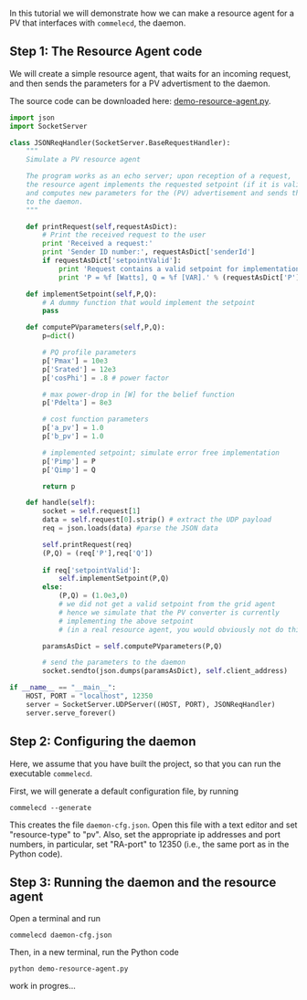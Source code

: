 In this tutorial we will demonstrate how we can make a resource agent for a PV that interfaces with `commelecd`, the daemon.

## Step 1: The Resource Agent code

We will create a simple resource agent, that waits for an incoming request, and then sends the parameters for a PV advertisment to the daemon.

The source code can be downloaded here: [demo-resource-agent.py](../examples/demo-resource-agent.py). 

```Python
import json
import SocketServer

class JSONReqHandler(SocketServer.BaseRequestHandler):
    """
    Simulate a PV resource agent

    The program works as an echo server; upon reception of a request,
    the resource agent implements the requested setpoint (if it is valid),     
    and computes new parameters for the (PV) advertisement and sends these
    to the daemon.
    """

    def printRequest(self,requestAsDict):
        # Print the received request to the user
        print 'Received a request:'
        print 'Sender ID number:', requestAsDict['senderId']
        if requestAsDict['setpointValid']:
            print 'Request contains a valid setpoint for implementation,'
            print 'P = %f [Watts], Q = %f [VAR].' % (requestAsDict['P'],requestAsDict['Q'])

    def implementSetpoint(self,P,Q):
        # A dummy function that would implement the setpoint
        pass

    def computePVparameters(self,P,Q):
        p=dict()

        # PQ profile parameters
        p['Pmax'] = 10e3
        p['Srated'] = 12e3
        p['cosPhi'] = .8 # power factor

        # max power-drop in [W] for the belief function
        p['Pdelta'] = 8e3

        # cost function parameters
        p['a_pv'] = 1.0
        p['b_pv'] = 1.0

        # implemented setpoint; simulate error free implementation
        p['Pimp'] = P
        p['Qimp'] = Q

        return p

    def handle(self):
        socket = self.request[1] 
        data = self.request[0].strip() # extract the UDP payload
        req = json.loads(data) #parse the JSON data

        self.printRequest(req)
        (P,Q) = (req['P'],req['Q'])
        
        if req['setpointValid']:
            self.implementSetpoint(P,Q)
        else:
            (P,Q) = (1.0e3,0)
            # we did not get a valid setpoint from the grid agent
            # hence we simulate that the PV converter is currently
            # implementing the above setpoint 
            # (in a real resource agent, you would obviously not do this)

        paramsAsDict = self.computePVparameters(P,Q)

        # send the parameters to the daemon 
        socket.sendto(json.dumps(paramsAsDict), self.client_address)

if __name__ == "__main__":
    HOST, PORT = "localhost", 12350
    server = SocketServer.UDPServer((HOST, PORT), JSONReqHandler)
    server.serve_forever()
```

## Step 2: Configuring the daemon

Here, we assume that you have built the project, so that you can run the executable `commelecd`.

First, we will generate a default configuration file, by running
  
    commelecd --generate

This creates the file `daemon-cfg.json`. Open this file with a text editor and set "resource-type" to "pv". Also, set the appropriate ip addresses and port numbers, in particular, set "RA-port" to 12350 (i.e., the same port as in the Python code).

## Step 3: Running the daemon and the resource agent

Open a terminal and run

    commelecd daemon-cfg.json

Then, in a new terminal, run the Python code

    python demo-resource-agent.py

work in progres...

